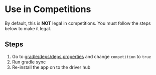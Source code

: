 # Use in Competitions

By default, this is **NOT** legal in competitions. You must follow the steps below to make it legal.

## Steps

1. Go to [gradle/deps/deps.properties](./gradle/deps/deps.properties) and change `competition` to `true`
2. Run gradle sync
3. Re-install the app on to the driver hub
